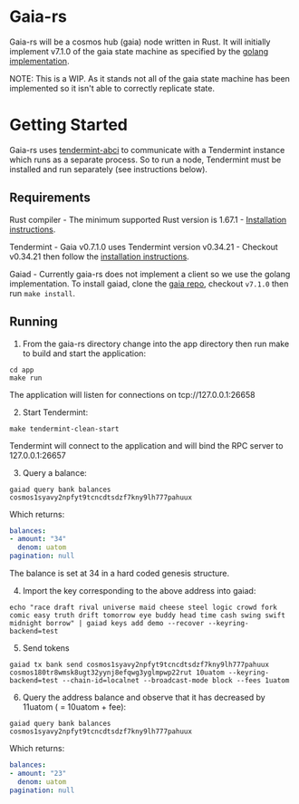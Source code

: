# Gaia-rs

Gaia-rs will be a cosmos hub (gaia) node written in Rust. It will initially implement v7.1.0 of the gaia state machine as specified by the [golang implementation](https://github.com/cosmos/gaia/tree/v7.1.0).

NOTE: This is a WIP. As it stands not all of the gaia state machine has been implemented so it isn't able to correctly replicate state.

# Getting Started

Gaia-rs uses [tendermint-abci](https://crates.io/crates/tendermint-abci) to communicate with a Tendermint instance which runs as a separate process. So to run a node, Tendermint must be installed and run separately (see instructions below).
## Requirements

Rust compiler - The minimum supported Rust version is 1.67.1 - [Installation instructions](https://doc.rust-lang.org/book/ch01-01-installation.html).

Tendermint - Gaia v0.7.1.0 uses Tendermint version v0.34.21 - Checkout v0.34.21 then follow the [installation instructions](https://github.com/tendermint/tendermint/blob/v0.34.21/docs/introduction/install.md).

Gaiad - Currently gaia-rs does not implement a client so we use the golang implementation. To install gaiad, clone the [gaia repo](https://github.com/cosmos/gaia), checkout `v7.1.0` then run `make install`.

## Running

1. From the gaia-rs directory change into the app directory then run make to build and start the application:

```
cd app
make run
```

The application will listen for connections on tcp://127.0.0.1:26658

2. Start Tendermint:

```
make tendermint-clean-start
```

Tendermint will connect to the application and will bind the RPC server to 127.0.0.1:26657


3. Query a balance:

```
gaiad query bank balances cosmos1syavy2npfyt9tcncdtsdzf7kny9lh777pahuux
```

Which returns:

```yaml
balances:
- amount: "34"
  denom: uatom
pagination: null
```

The balance is set at 34 in a hard coded genesis structure.

4. Import the key corresponding to the above address into gaiad:

```
echo "race draft rival universe maid cheese steel logic crowd fork comic easy truth drift tomorrow eye buddy head time cash swing swift midnight borrow" | gaiad keys add demo --recover --keyring-backend=test
```

5. Send tokens

```
gaiad tx bank send cosmos1syavy2npfyt9tcncdtsdzf7kny9lh777pahuux cosmos180tr8wmsk8ugt32yynj8efqwg3yglmpwp22rut 10uatom --keyring-backend=test --chain-id=localnet --broadcast-mode block --fees 1uatom
```

6. Query the address balance and observe that it has decreased by 11uatom ( = 10uatom + fee):

```
gaiad query bank balances cosmos1syavy2npfyt9tcncdtsdzf7kny9lh777pahuux
```

Which returns:

```yaml
balances:
- amount: "23"
  denom: uatom
pagination: null
```
